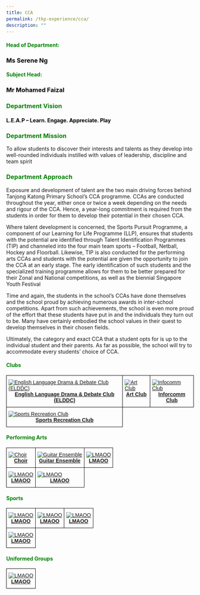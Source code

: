 ```yaml
---
title: CCA
permalink: /tkp-experience/cca/
description: ""
---
```

<h4 style="color:green">Head of Department:</h4>

<h3 style="color:black">Ms Serene Ng</h3>

<h4 style="color:green">Subject Head:</h4>

<h3 style="color:black">Mr Mohamed Faizal</h3>

<h3 style="color:green">Department Vision</h3>

<h4 style="color:black">L.E.A.P – Learn. Engage. Appreciate. Play</h4>

<h3 style="color:green">Department Mission</h3>

To allow students to discover their interests and talents as they develop into well-rounded individuals instilled with values of leadership, discipline and team spirit

<h3 style="color:green">Department Approach</h3>

Exposure and development of talent are the two main driving forces behind Tanjong Katong Primary School’s CCA programme. CCAs are conducted throughout the year, either once or twice a week depending on the needs and rigour of the CCA. Hence, a year-long commitment is required from the students in order for them to develop their potential in their chosen CCA.

  

Where talent development is concerned, the Sports Pursuit Programme, a component of our Learning for Life Programme (LLP), ensures that students with the potential are identified through Talent Identification Programmes (TIP) and channeled into the four main team sports – Football, Netball, Hockey and Floorball. Likewise, TIP is also conducted for the performing arts CCAs and students with the potential are given the opportunity to join the CCA at an early stage. The early identification of such students and the specialized training programme allows for them to be better prepared for their Zonal and National competitions, as well as the biennial Singapore Youth Festival

  

Time and again, the students in the school’s CCAs have done themselves and the school proud by achieving numerous awards in inter-school competitions. Apart from such achievements, the school is even more proud of the effort that these students have put in and the individuals they turn out to be. Many have certainly embodied the school values in their quest to develop themselves in their chosen fields.

  

Ultimately, the category and exact CCA that a student opts for is up to the individual student and their parents. As far as possible, the school will try to accommodate every students’ choice of CCA.

<h4 style="color:green">Clubs</h4>

<style type="text/css">
.tg  {border-collapse:collapse;border-spacing:0;}
.tg td{border-color:black;border-style:solid;border-width:1px;font-family:Arial, sans-serif;font-size:14px;
  overflow:hidden;padding:10px 5px;word-break:normal;}
.tg th{border-color:black;border-style:solid;border-width:1px;font-family:Arial, sans-serif;font-size:14px;
  font-weight:normal;overflow:hidden;padding:10px 5px;word-break:normal;}
.tg .tg-0lax{text-align:left;vertical-align:top}
</style>
<table class="tg">
<thead>
  <tr>
    <td class="tg-0lax"><a href="/tkp-experience/cca/clubs/english-language-drama-n-debate-club-elddc/"><img src="![](/images/ELDDC.jpeg)" alt="English Language Drama & Debate Club (ELDDC)" width="400" height="300"></a><a href="/tkp-experience/cca/clubs/english-language-drama-n-debate-club-elddc/"><div align="center"><strong>English Language Drama & Debate Club (ELDDC)</strong></div></a></td>
    <td class="tg-0lax"><a href="/tkp-experience/cca/clubs/art-club/"><img src="![](/images/Art-Club.jpeg)" alt="Art Club" width="400" height="300"></a><a href="/tkp-experience/cca/clubs/art-club/"><div align="center"><strong>Art Club</strong></div></a></td>
    <td class="tg-0lax"><a href="/tkp-experience/cca/clubs/infocomm-club/"><img src="![](/images/Infocomm.jpeg)" alt="Infocomm Club" width="400" height="300"></a><a href="/tkp-experience/cca/clubs/infocomm-club/"><div align="center"><strong>Inforcomm Club</strong></div></a></td>
  </tr>
	 <tr>
    <td class="tg-0lax"><a href="/tkp-experience/cca/clubs/sports-recreation-club/"><img src="![](/images/SRC.jpeg)" alt="Sports Recreation Club" width="400" height="300"></a><a href="/tkp-experience/cca/clubs/sports-recreation-club/"><div align="center"><strong>Sports Recreation Club</strong></div></a></td>
  </tr>
</thead>
</table>

<h4 style="color:green">Performing Arts</h4>

<style type="text/css">
.tg  {border-collapse:collapse;border-spacing:0;}
.tg td{border-color:black;border-style:solid;border-width:1px;font-family:Arial, sans-serif;font-size:14px;
  overflow:hidden;padding:10px 5px;word-break:normal;}
.tg th{border-color:black;border-style:solid;border-width:1px;font-family:Arial, sans-serif;font-size:14px;
  font-weight:normal;overflow:hidden;padding:10px 5px;word-break:normal;}
.tg .tg-0lax{text-align:left;vertical-align:top}
</style>
<table class="tg">
<thead>
  <tr>
    <td class="tg-0lax"><a href="/tkp-experience/cca/performing-arts/choir/"><img src="![](/images/Choir.jpeg)" alt="Choir" width="400" height="300"></a><a href="/tkp-experience/cca/performing-arts/choir/"><div align="center"><strong>Choir</strong></div></a></td>
    <td class="tg-0lax"><a href="/tkp-experience/cca/performing-arts/guitar-ensemble/"><img src="![](/images/Guitar.jpeg)" alt="Guitar Ensemble" width="400" height="300"></a><a href="/tkp-experience/cca/performing-arts/guitar-ensemble/"><div align="center"><strong>Guitar Ensemble</strong></div></a></td>
    <td class="tg-0lax"><a href="LMAOO"><img src="LMAOO" alt="LMAOO" width="400" height="300"></a><a href="LMAOO"><div align="center"><strong>LMAOO</strong></div></a></td>
  </tr>
	 <tr>
    <td class="tg-0lax"><a href="LMAOO"><img src="LMAOO" alt="LMAOO" width="400" height="300"></a><a href="LMAOO"><div align="center"><strong>LMAOO</strong></div></a></td>
		 <td class="tg-0lax"><a href="LMAOO"><img src="LMAOO" alt="LMAOO" width="400" height="300"></a><a href="LMAOO"><div align="center"><strong>LMAOO</strong></div></a></td>
  </tr>
</thead>
</table>

<h4 style="color:green">Sports</h4>

<style type="text/css">
.tg  {border-collapse:collapse;border-spacing:0;}
.tg td{border-color:black;border-style:solid;border-width:1px;font-family:Arial, sans-serif;font-size:14px;
  overflow:hidden;padding:10px 5px;word-break:normal;}
.tg th{border-color:black;border-style:solid;border-width:1px;font-family:Arial, sans-serif;font-size:14px;
  font-weight:normal;overflow:hidden;padding:10px 5px;word-break:normal;}
.tg .tg-0lax{text-align:left;vertical-align:top}
</style>
<table class="tg">
<thead>
  <tr>
    <td class="tg-0lax"><a href="LMAOO"><img src="LMAOO" alt="LMAOO" width="400" height="300"></a><a href="LMAOO"><div align="center"><strong>LMAOO</strong></div></a></td>
    <td class="tg-0lax"><a href="LMAOO"><img src="LMAOO" alt="LMAOO" width="400" height="300"></a><a href="LMAOO"><div align="center"><strong>LMAOO</strong></div></a></td>
    <td class="tg-0lax"><a href="LMAOO"><img src="LMAOO" alt="LMAOO" width="400" height="300"></a><a href="LMAOO"><div align="center"><strong>LMAOO</strong></div></a></td>
  </tr>
	 <tr>
    <td class="tg-0lax"><a href="LMAOO"><img src="LMAOO" alt="LMAOO" width="400" height="300"></a><a href="LMAOO"><div align="center"><strong>LMAOO</strong></div></a></td>
  </tr>
</thead>
</table>

<h4 style="color:green">Uniformed Groups</h4>

<style type="text/css">
.tg  {border-collapse:collapse;border-spacing:0;}
.tg td{border-color:black;border-style:solid;border-width:1px;font-family:Arial, sans-serif;font-size:14px;
  overflow:hidden;padding:10px 5px;word-break:normal;}
.tg th{border-color:black;border-style:solid;border-width:1px;font-family:Arial, sans-serif;font-size:14px;
  font-weight:normal;overflow:hidden;padding:10px 5px;word-break:normal;}
.tg .tg-0lax{text-align:left;vertical-align:top}
</style>
<table class="tg">
<thead>
  <tr>
    <td class="tg-0lax"><a href="LMAOO"><img src="LMAOO" alt="LMAOO" width="400" height="300"></a><a href="LMAOO"><div align="center"><strong>LMAOO</strong></div></a></td>
</thead>
</table>